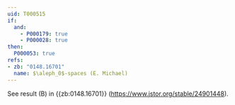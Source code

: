 ```yaml
---
uid: T000515
if:
  and:
    - P000179: true
    - P000028: true
then:
  P000053: true
refs:
- zb: "0148.16701"
  name: $\aleph_0$-spaces (E. Michael)
---
```


See result (B) in {{zb:0148.16701}} (<https://www.jstor.org/stable/24901448>).
